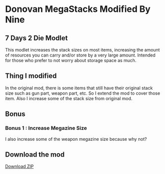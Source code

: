 # Donovan MegaStacks Modified By Nine

## 7 Days 2 Die Modlet

This modlet increases the stack sizes on most items, increasing the amount of resources you can carry and/or store by a very large amount. Intended for those who prefer to not worry about storage space as much.

## Thing I modified

In the original mod, there is some items that still have their original stack size such as gun part, weapon part, etc. So I extend the mod to cover those item. Also I increase some of the stack size from original mod.

## Bonus

### Bonus 1 : Increase Megazine Size

I also increase some of the weapon megazine size because why not?

## Download the mod

[Download ZIP](https://github.com/6430003421-koraphat-nickname-is-nine/7d2d_stackmod_modfied_by_nine)
